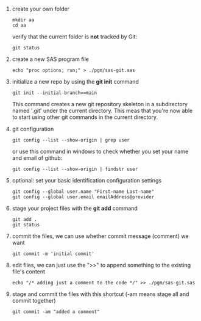 1. create your own folder
    ```
    mkdir aa
    cd aa
    ```

    verify that the current folder is **not** tracked by Git:
    ```
    git status
    ```

2. create a new SAS program file
    ```
    echo "proc options; run;" > ./pgm/sas-git.sas
    ```

3. initialize a new repo by using the **git init** command
    ```
    git init --initial-branch==main
    ```

    This command creates a new git repository skeleton in a subdirectory named '.git' under the current directory. This meas that you're now able to start using other git commands in the current directory.

4. git configuration
    ```
    git config --list --show-origin | grep user
    ```
    or use this command in windows to check whether you set your name and email of github:

    ```
    git config --list --show-origin | findstr user
    ```

5. optional: set your basic identification configuration settings
    ```
    git config --global user.name "First-name Last-name"
    git config --global user.email emailAddress@provider
    ```
6. stage your project files with the **git add** command
    ```
    git add .
    git status
    ```

7. commit the files, we can use whether commit message (comment) we want
    ```
    git commit -m 'initial commit'
    ```

8. edit files, we can just use the ">>" to append something to the existing file's content
    ```
    echo "/* adding just a comment to the code */" >> ./pgm/sas-git.sas
    ```

9. stage and commit the files with this shortcut (-am means stage all and commit together)
    ```
    git commit -am "added a comment"
    ```